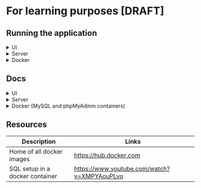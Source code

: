 # For learning purposes [DRAFT]

## Running the application

  <details>
    
  <summary> UI </summary>
  
  * UI is a cra. Run the application using `npm run start`. 
  Assuming everything goes well, your browser will be pointed to http://localhost:3000
  * UI has a json-server dependency which will start using the command `npm run json-server`.
  The json-server will run at http://localhost:8080
  * Once the backend server is up, you'll have to run the backend server instead of the json-server.
  
  </details>

  <details>
  
  <summary>Server</summary>

  </details>

  <details>
  
  <summary>Docker</summary>

  </details>

## Docs

  <details>
  
  <summary>UI</summary>

  </details>

  <details>
  
  <summary>Server</summary>

  </details>

  <details>
  
  <summary>Docker (MySQL and phpMyAdmin containers)</summary>
  
  #### Docker
  | Command | Description |
  | --- | --- |
  | `docker container ls` | List of all running docker containers |
  | `docker inspect {conatainer_name}` | Get all details of the container including its IP. |
  | `docker compose up` | Runs the containers in `docker-compose.yml` |

  #### MySQL

  | Command | Description |
  | --- | --- |
  | `docker pull mysql:{version}` | Pull the official docker image. Adding no `:{version}` would pull the latest version. |
  | `docker run -e MYSQL_ROOT_PASSWORD=password -d mysql` | `-e` -> flag for environment variables. `-d` -> Detached, the session would be running in the background. |
  
  #### phpMyAdmin

  | Command | Description |
  | --- | --- |
  | `docker run -p 8080:80 phpmyadmin` | `-p` -> port, map port `8080` of our system to port `80` of the container. |
  | `-e PMA_ARBITARY=1` | Adding `PMA_ARBITARY=1` is for the phpMyAdmin to. not make any asumptions about where the sql server is running |

  </details>
  
## Resources

  | Description | Links |
  | --- | --- |
  | Home of all docker images | https://hub.docker.com |
  | SQL setup in a docker container | https://www.youtube.com/watch?v=XMPYAouPLvo  |


  
